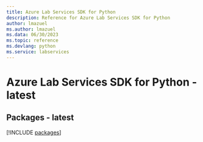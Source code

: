 ```yaml
---
title: Azure Lab Services SDK for Python
description: Reference for Azure Lab Services SDK for Python
author: lmazuel
ms.author: lmazuel
ms.data: 06/30/2023
ms.topic: reference
ms.devlang: python
ms.service: labservices
---
```

# Azure Lab Services SDK for Python - latest
## Packages - latest
[!INCLUDE [packages](lab-services-index.md)]